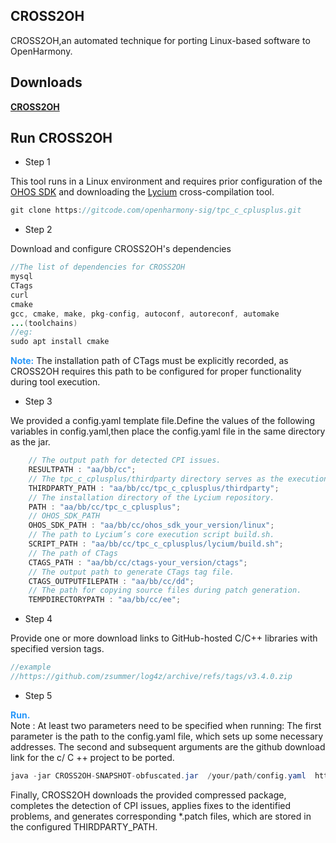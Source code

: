 ## CROSS2OH

CROSS2OH,an automated technique for porting Linux-based software to OpenHarmony.

## Downloads
[**CROSS2OH**](https://github.com/CROSS2OH/CROSS2OH/tree/main)
## Run CROSS2OH

- Step 1

This tool runs in a Linux environment and requires prior configuration of the [OHOS SDK](https://gitee.com/openharmony-sig/tpc_c_cplusplus/blob/master/lycium/doc/ohos_use_sdk/OHOS_SDK-Usage.md) and downloading the [Lycium](https://gitcode.com/openharmony-sig/tpc_c_cplusplus) cross-compilation tool.
```java
git clone https://gitcode.com/openharmony-sig/tpc_c_cplusplus.git
```
- Step 2


Download and configure CROSS2OH's dependencies
```java
//The list of dependencies for CROSS2OH
mysql
CTags
curl
cmake
gcc, cmake, make, pkg-config, autoconf, autoreconf, automake
...(toolchains)
//eg:
sudo apt install cmake
```
<span style="color: #2697fa; font-weight: bold;">Note:</span> The installation path of CTags must be explicitly recorded, as CROSS2OH requires this path to be configured for proper functionality during tool execution.
- Step 3

<!-- 配置path信息 -->
We provided a config.yaml template file.Define the values of the following variables in config.yaml,then place the config.yaml file in the same directory as the jar.

```java
    // The output path for detected CPI issues.
    RESULTPATH : "aa/bb/cc";
    // The tpc_c_cplusplus/thirdparty directory serves as the execution path for the cross-compilation process.
    THIRDPARTY_PATH : "aa/bb/cc/tpc_c_cplusplus/thirdparty";
    // The installation directory of the Lycium repository.
    PATH : "aa/bb/cc/tpc_c_cplusplus";
    // OHOS_SDK_PATH
    OHOS_SDK_PATH : "aa/bb/cc/ohos_sdk_your_version/linux";
    // The path to Lycium’s core execution script build.sh.
    SCRIPT_PATH : "aa/bb/cc/tpc_c_cplusplus/lycium/build.sh";
    // The path of CTags
    CTAGS_PATH : "aa/bb/cc/ctags-your_version/ctags";
    // The output path to generate CTags tag file.
    CTAGS_OUTPUTFILEPATH : "aa/bb/cc/dd";
    // The path for copying source files during patch generation.
    TEMPDIRECTORYPATH : "aa/bb/cc/ee";
```

- Step 4

Provide one or more download links to GitHub-hosted C/C++ libraries with specified version tags.
```java
//example
//https://github.com/zsummer/log4z/archive/refs/tags/v3.4.0.zip
```
- Step 5

<span style="color: #2697fa; font-weight: bold;">Run.</span>
<br>
Note : At least two parameters need to be specified when running: 
The first parameter is the path to the config.yaml file, which sets up some necessary addresses. The second and subsequent arguments are the github download link for the c/ C ++ project to be ported.
```java
java -jar CROSS2OH-SNAPSHOT-obfuscated.jar  /your/path/config.yaml  https://github.com/zsummer/log4z/archive/refs/tags/v3.4.0.zip
```
Finally, CROSS2OH downloads the provided compressed package, completes the detection of CPI issues, applies fixes to the identified problems, and generates corresponding *.patch files, which are stored in the configured THIRDPARTY_PATH.
